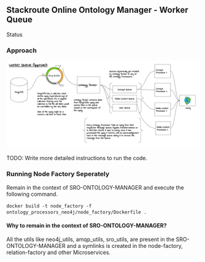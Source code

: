 ## Stackroute Online Ontology Manager - Worker Queue

Status

### Approach
![RepresentingEntitiesUsingWorkerQueue](./thoughts/SRO-RepresentingEntitiesInGraphDBUsingWorkerQueues.png)

TODO: Write more detailed instructions to run the code.

### Running Node Factory Seperately ###

Remain in the context of SRO-ONTOLOGY-MANAGER and execute the following command.
```
docker build -t node_factory -f ontology_processors_neo4j/node_factory/Dockerfile .
```

#### Why to remain in the context of SRO-ONTOLOGY-MANAGER? ####

All the utils like neo4j_utils, amqp_utils, sro_utils, are present in the SRO-ONTOLOGY-MANAGER and a symlinks is created in the node-factory, relation-factory and other Microservices.